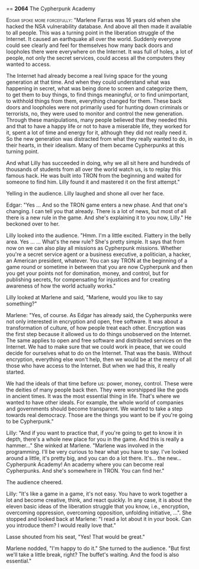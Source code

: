 
== **2064** The Cypherpunk Academy

<span style="font-variant:small-caps;">Edgar spoke more forcefully:</span> "Marlene Farras was 16 years old when she hacked the NSA vulnerability database.
And above all then made it available to all people.
This was a turning point in the liberation struggle of the Internet.
It caused an earthquake all over the world.
Suddenly everyone could see clearly and feel for themselves how many back doors and loopholes there were everywhere on the Internet.
It was full of holes, a lot of people, not only the secret services, could access all the computers they wanted to access.

The Internet had already become a real living space for the young generation at that time.
And when they could understand what was happening in secret, what was being done to screen and categorize them, to get them to buy things, to find things meaningful, or to find unimportant, to withhold things from them, everything changed for them.
These back doors and loopholes were not primarily used for hunting down criminals or terrorists, no, they were used to monitor and control the new generation.
Through these manipulations, many people believed that they needed this and that to have a happy life or not to have a miserable life, they worked for it, spent a lot of time and energy for it, although they did not really need it.
So the new generation was distracted from what they really wanted to do, in their hearts, in their idealism.
Many of them became Cypherpunks at this turning point.

And what Lilly has succeeded in doing, why we all sit here and hundreds of thousands of students from all over the world watch us, is to replay this famous hack.
He was built into TRON from the beginning and waited for someone to find him.
Lilly found it and mastered it on the first attempt."

Yelling in the audience.
Lilly laughed and shone all over her face.

Edgar: "Yes ... And so the TRON game enters a new phase.
And that one's changing.
I can tell you that already.
There is a lot of news, but most of all there is a new rule in the game.
And she's explaining it to you now, Lilly." He beckoned over to her.

Lilly looked into the audience.
"Hmm.
I'm a little excited.
Flattery in the belly area.
Yes ...
... What's the new rule? She's pretty simple.
It says that from now on we can also play all missions as Cypherpunk missions.
Whether you're a secret service agent or a business executive, a politician, a hacker, an American president, whatever.
You can say TRON at the beginning of a game round or sometime in between that you are now Cypherpunk and then you get your points not for domination, money, and control, but for publishing secrets, for compensating for injustices and for creating awareness of how the world actually works."

Lilly looked at Marlene and said, "Marlene, would you like to say something?"

Marlene: "Yes, of course.
As Edgar has already said, the Cypherpunks were not only interested in encryption and open, free software.
It was about a transformation of culture, of how people treat each other.
Encryption was the first step because it allowed us to do things unobserved on the Internet.
The same applies to open and free software and distributed services on the Internet.
We had to make sure that we could work in peace, that we could decide for ourselves what to do on the Internet.
That was the basis.
Without encryption, everything else won't help, then we would be at the mercy of all those who have access to the Internet.
But when we had this, it really started.

We had the ideals of that time before us: power, money, control.
These were the deities of many people back then.
They were worshipped like the gods in ancient times.
It was the most essential thing in life.
That's where we wanted to have other ideals.
For example, the whole world of companies and governments should become transparent.
We wanted to take a step towards real democracy.
Those are the things you want to be if you're going to be Cypherpunk."

Lilly: "And if you want to practice that, if you're going to get to know it in depth, there's a whole new place for you in the game.
And this is really a hammer..." She winked at Marlene.
"Marlene was involved in the programming.
I'll be very curious to hear what you have to say.
I've looked around a little, it's pretty big, and you can do a lot there.
It's... the new... Cypherpunk Academy!
An academy where you can become real Cypherpunks.
And she's somewhere in TRON.
You can find her."

The audience cheered.

Lilly: "It's like a game in a game, it's not easy.
You have to work together a lot and become creative, think, and react quickly.
In any case, it is about the eleven basic ideas of the liberation struggle that you know, i.e., encryption, overcoming oppression, overcoming opposition, unfolding initiative, ...". She stopped and looked back at Marlene: "I read a lot about it in your book.
Can you introduce them?
I would really love that."

Lasse shouted from his seat, "Yes! That would be great."

Marlene nodded, "I'm happy to do it." She turned to the audience.
"But first we'll take a little break, right? The buffet's waiting.
And the food is also essential."

